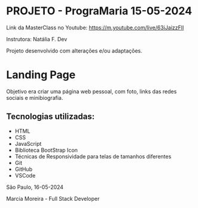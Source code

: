# PROJETO - PrograMaria 15-05-2024

Link da MasterClass no Youtube: https://m.youtube.com/live/63iJaizzFlI

Instrutora: Natália F. Dev  

Projeto desenvolvido com alterações e/ou adaptações.

# Landing Page

Objetivo era criar uma página web pessoal, com foto, links das redes sociais e minibiografia.

## Tecnologias utilizadas:

- HTML
- CSS
- JavaScript
- Biblioteca BootStrap Icon
- Técnicas de Responsividade para telas de tamanhos diferentes
- Git
- GitHub
- VSCode
<!-- - CodePen (editor de códigos) -->


São Paulo, 16-05-2024  

Marcia Moreira - Full Stack Developer